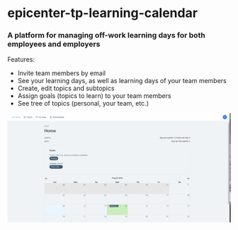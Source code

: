 # epicenter-tp-learning-calendar

### A platform for managing off-work learning days for both employees and employers

Features:

- Invite team members by email
- See your learning days, as well as learning days of your team members
- Create, edit topics and subtopics
- Assign goals (topics to learn) to your team members
- See tree of topics (personal, your team, etc.)

![](preview.gif)
